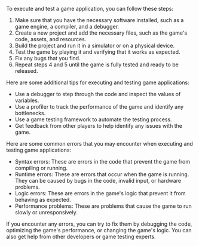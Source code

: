   
To execute and test a game application, you can follow these steps:

1. Make sure that you have the necessary software installed, such as a game engine, a compiler, and a debugger.
2. Create a new project and add the necessary files, such as the game's code, assets, and resources.
3. Build the project and run it in a simulator or on a physical device.
4. Test the game by playing it and verifying that it works as expected.
5. Fix any bugs that you find.
6. Repeat steps 4 and 5 until the game is fully tested and ready to be released.

Here are some additional tips for executing and testing game applications:

- Use a debugger to step through the code and inspect the values of variables.
- Use a profiler to track the performance of the game and identify any bottlenecks.
- Use a game testing framework to automate the testing process.
- Get feedback from other players to help identify any issues with the game.

Here are some common errors that you may encounter when executing and testing game applications:

- Syntax errors: These are errors in the code that prevent the game from compiling or running.
- Runtime errors: These are errors that occur when the game is running. They can be caused by bugs in the code, invalid input, or hardware problems.
- Logic errors: These are errors in the game's logic that prevent it from behaving as expected.
- Performance problems: These are problems that cause the game to run slowly or unresponsively.

If you encounter any errors, you can try to fix them by debugging the code, optimizing the game's performance, or changing the game's logic. You can also get help from other developers or game testing experts.